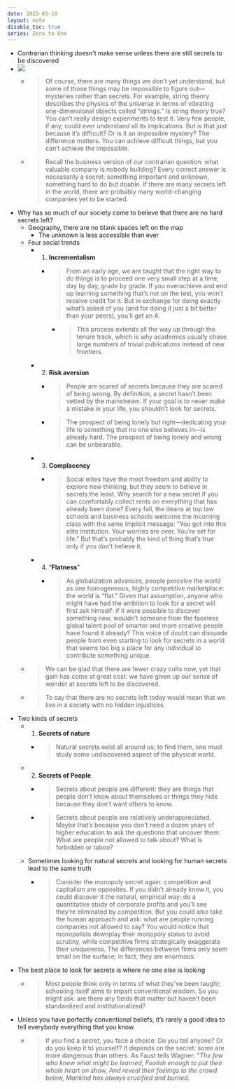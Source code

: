 ```yaml
---
date: 2022-03-10
layout: note
disable_toc: true
series: Zero to One
---
```


- Contrarian thinking doesn't make sense unless there are still secrets to be discovered
- ![](https://firebasestorage.googleapis.com/v0/b/firescript-577a2.appspot.com/o/imgs%2Fapp%2FVitecek%2FExRr4uZ7sa.png?alt=media&token=a5d60284-2c89-49b7-b69e-f039184c9c5b)
    - > Of course, there are many things we don’t yet understand, but some of those things may be impossible to figure out—mysteries rather than secrets. For example, string theory describes the physics of the universe in terms of vibrating one-dimensional objects called “strings.” Is string theory true? You can’t really design experiments to test it. Very few people, if any, could ever understand all its implications. But is that just because it’s difficult? Or is it an impossible mystery? The difference matters. You can achieve difficult things, but you can’t achieve the impossible.
    - > Recall the business version of our contrarian question: what valuable company is nobody building? Every correct answer is necessarily a secret: something important and unknown, something hard to do but doable. If there are many secrets left in the world, there are probably many world-changing companies yet to be started.
- Why has so much of our society come to believe that there are no hard secrets left?
    - Geography, there are no blank spaces left on the map
        - The unknown is less accessible than ever
    - Four social trends
        - 1. **Incrementalism**
            - > From an early age, we are taught that the right way to do things is to proceed one very small step at a time, day by day, grade by grade. If you overachieve and end up learning something that’s not on the test, you won’t receive credit for it. But in exchange for doing exactly what’s asked of you (and for doing it just a bit better than your peers), you’ll get an A.
                - > This process extends all the way up through the tenure track, which is why academics usually chase large numbers of trivial publications instead of new frontiers.
        - 2. **Risk aversion**
            - > People are scared of secrets because they are scared of being wrong. By definition, a secret hasn’t been vetted by the mainstream. If your goal is to never make a mistake in your life, you shouldn’t look for secrets.
            - > The prospect of being lonely but right—dedicating your life to something that no one else believes in—is already hard. The prospect of being lonely and wrong can be unbearable.
        - 3. **Complacency**
            - > Social elites have the most freedom and ability to explore new thinking, but they seem to believe in secrets the least. Why search for a new secret if you can comfortably collect rents on everything that has already been done? Every fall, the deans at top law schools and business schools welcome the incoming class with the same implicit message: “You got into this elite institution. Your worries are over. You’re set for life.” But that’s probably the kind of thing that’s true only if you don’t believe it.
        - 4. “**Flatness**”
            - > As globalization advances, people perceive the world as one homogeneous, highly competitive marketplace: the world is “flat.” Given that assumption, anyone who might have had the ambition to look for a secret will first ask himself: if it were possible to discover something new, wouldn’t someone from the faceless global talent pool of smarter and more creative people have found it already? This voice of doubt can dissuade people from even starting to look for secrets in a world that seems too big a place for any individual to contribute something unique.
    - > We can be glad that there are fewer crazy cults now, yet that gain has come at great cost: we have given up our sense of wonder at secrets left to be discovered.
    - > To say that there are no secrets left today would mean that we live in a society with no hidden injustices.
- Two kinds of secrets
    - 1. **Secrets of nature**
        - > Natural secrets exist all around us; to find them, one must study some undiscovered aspect of the physical world.
    - 2. **Secrets of People**
        - > Secrets about people are different: they are things that people don’t know about themselves or things they hide because they don’t want others to know.
        - > Secrets about people are relatively underappreciated. Maybe that’s because you don’t need a dozen years of higher education to ask the questions that uncover them: What are people not allowed to talk about? What is forbidden or taboo?
    -  Sometimes looking for natural secrets and looking for human secrets lead to the same truth
        - > Consider the monopoly secret again: competition and capitalism are opposites. If you didn’t already know it, you could discover it the natural, empirical way: do a quantitative study of corporate profits and you’ll see they’re eliminated by competition. But you could also take the human approach and ask: what are people running companies not allowed to say? You would notice that monopolists downplay their monopoly status to avoid scrutiny, while competitive firms strategically exaggerate their uniqueness. The differences between firms only seem small on the surface; in fact, they are enormous.
- The best place to look for secrets is where no one else is looking
    - > Most people think only in terms of what they’ve been taught; schooling itself aims to impart conventional wisdom. So you might ask: are there any fields that matter but haven’t been standardized and institutionalized?
- Unless you have perfectly conventional beliefs, it’s rarely a good idea to tell everybody everything that you know.
    - > If you find a secret, you face a choice: Do you tell anyone? Or do you keep it to yourself? It depends on the secret: some are more dangerous than others. As Faust tells Wagner:
"_The few who knew what might be learned, Foolish enough to put their whole heart on show, And reveal their feelings to the crowd below, Mankind has always crucified and burned._